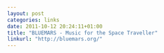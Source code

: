 ```yaml
---
layout: post
categories: links
date: 2011-10-12 20:24:11+01:00
title: "BLUEMARS - Music for the Space Traveller"
linkurl: "http://bluemars.org/"
---
```

